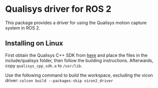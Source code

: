 # Qualisys driver for ROS 2
This package provides a driver for using the Qualisys motion capture system in ROS 2.

## Installing on Linux
First obtain the Qualisys C++ SDK from [here](https://www.github.com/qualisys/qualisys_cpp_sdk) and place the files in the include/qualisys folder, then follow the building instructions. Afterwards, copy `qualisys_cpp_sdk.a` to `/usr/lib`.

Use the following command to build the workspace, excluding the vicon driver:
`colcon build --packages-skip vicon2_driver`
